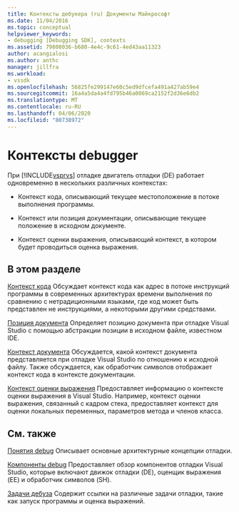 ```yaml
---
title: Контексты дебукера (ru) Документы Майкрософт
ms.date: 11/04/2016
ms.topic: conceptual
helpviewer_keywords:
- debugging [Debugging SDK], contexts
ms.assetid: 79808036-b680-4e4c-9c61-4ed43aa11323
author: acangialosi
ms.author: anthc
manager: jillfra
ms.workload:
- vssdk
ms.openlocfilehash: 56825fe299147e60c5ed9dfcefa491a427ab59e4
ms.sourcegitcommit: 16a4a5da4a4fd795b46a0869ca2152f2d36e6db2
ms.translationtype: MT
ms.contentlocale: ru-RU
ms.lasthandoff: 04/06/2020
ms.locfileid: "80738972"
---
```

# <a name="debugger-contexts"></a>Контексты debugger
При [!INCLUDE[vsprvs](../../code-quality/includes/vsprvs_md.md)] отладке двигатель отладки (DE) работает одновременно в нескольких различных контекстах:

- Контекст кода, описывающий текущее местоположение в потоке выполнения программы.

- Контекст или позиция документации, описывающие текущее положение в исходном документе.

- Контекст оценки выражения, описывающий контекст, в котором будет проводиться оценка выражения.

## <a name="in-this-section"></a>В этом разделе
 [Контекст кода](../../extensibility/debugger/code-context.md) Обсуждает контекст кода как адрес в потоке инструкций программы в современных архитектурах времени выполнения по сравнению с нетрадиционными языками, где код может быть представлен не инструкциями, а некоторыми другими средствами.

 [Позиция документа](../../extensibility/debugger/document-position.md) Определяет позицию документа при отладке Visual Studio с помощью абстракции позиции в исходном файле, известном IDE.

 [Контекст документа](../../extensibility/debugger/document-context.md) Обсуждается, какой контекст документа представляется при отладке Visual Studio по отношению к исходной файлу. Также обсуждается, как обработчик символов отображает контекст кода в контексте документации.

 [Контекст оценки выражения](../../extensibility/debugger/expression-evaluation-context.md) Предоставляет информацию о контексте оценки выражения в Visual Studio. Например, контекст оценки выражения, связанный с кадром стека, предоставляет контекст для оценки локальных переменных, параметров метода и членов класса.

## <a name="related-sections"></a>См. также
 [Понятия debug](../../extensibility/debugger/debugger-concepts.md) Описывает основные архитектурные концепции отладки.

 [Компоненты debug](../../extensibility/debugger/debugger-components.md) Предоставляет обзор компонентов отладки Visual Studio, которые включают движок отладки (DE), оценщик выражения (EE) и обработчик символов (SH).

 [Задачи дебуза](../../extensibility/debugger/debugging-tasks.md) Содержит ссылки на различные задачи отладки, такие как запуск программы и оценка выражений.
